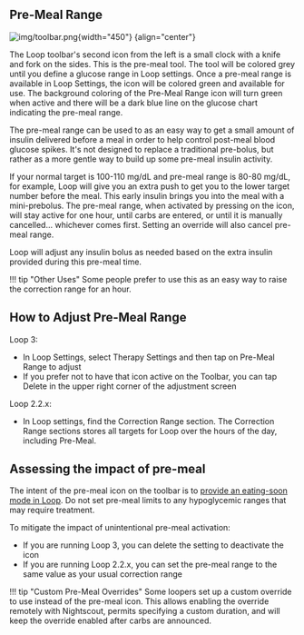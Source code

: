 ## Pre-Meal Range

![img/toolbar.png](img/toolbar.png){width="450"}
{align="center"}

The Loop toolbar's second icon from the left is a small clock with a knife and fork on the sides. This is the pre-meal tool.  The tool will be colored grey until you define a glucose range in Loop settings.  Once a pre-meal range is available in Loop Settings, the icon will be colored green and available for use. The background coloring of the Pre-Meal Range icon will turn green when active and there will be a dark blue line on the glucose chart indicating the pre-meal range.

The pre-meal range can be used to as an easy way to get a small amount of insulin delivered before a meal in order to help control post-meal blood glucose spikes. It's not designed to replace a traditional pre-bolus, but rather as a more gentle way to build up some pre-meal insulin activity.

If your normal target is 100-110 mg/dL and pre-meal range is 80-80 mg/dL, for example, Loop will give you an extra push to get you to the lower target number before the meal. This early insulin brings you into the meal with a mini-prebolus. The pre-meal range, when activated by pressing on the icon, will stay active for one hour, until carbs are entered, or until it is manually cancelled... whichever comes first. Setting an override will also cancel pre-meal range.

Loop will adjust any insulin bolus as needed based on the extra insulin provided during this pre-meal time.

!!! tip "Other Uses"
    Some people prefer to use this as an easy way to raise the correction range for an hour.

## How to Adjust Pre-Meal Range

Loop 3:

* In Loop Settings, select Therapy Settings and then tap on Pre-Meal Range to adjust
* If you prefer not to have that icon active on the Toolbar, you can tap Delete in the upper right corner of the adjustment screen

Loop 2.2.x:

* In Loop settings, find the Correction Range section.  The Correction Range
sections stores all targets for Loop over the hours of the day, including
Pre-Meal.


## Assessing the impact of pre-meal

The intent of the pre-meal icon on the toolbar is to [provide an eating-soon mode in Loop](https://diyps.org/2016/07/11/picture-this-how-to-do-eating-soon-mode/).
Do not set pre-meal limits to
any hypoglycemic ranges that may require treatment.

To mitigate the impact of unintentional pre-meal activation:

* If you are running Loop 3, you can delete the setting to deactivate the icon
* If you are running Loop 2.2.x, you can set the pre-meal range to the same value as your usual correction range

!!! tip "Custom Pre-Meal Overrides"
Some loopers set up a custom override to use instead of the pre-meal icon.  This allows enabling the override remotely with Nightscout, permits specifying a custom duration, and will keep the override enabled after carbs are announced.
